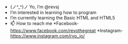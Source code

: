 - (ノ^_^)ノ Yo, I’m @revsj
-  I’m interested in learning how to program
-  I’m currently learning the Basic HTML and HTML5
- 📫 How to reach me 
*Facebook-https://www.facebook.com/revothegreat
*Instagram-https://www.instagram.com/rvo_jo/

